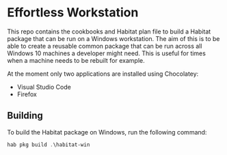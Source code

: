 # Effortless Workstation

This repo contains the cookbooks and Habitat plan file to build a Habitat package that can be run on a Windows workstation. The aim of this is to be able to create a reusable common package that can be run across all Windows 10 machines a developer might need. This is useful for times when a machine needs to be rebuilt for example.

At the moment only two applications are installed using Chocolatey:

 - Visual Studio Code
 - Firefox

## Building

To build the Habitat package on Windows, run the following command:

```powershell
hab pkg build .\habitat-win
```